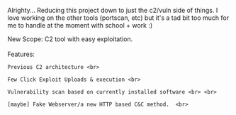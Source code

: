 Alrighty... Reducing this project down to just the c2/vuln side of things. I love working on the other tools (portscan, etc) but it's a tad bit too much for me to handle at the moment with school + work :) <br>

New Scope: C2 tool with easy exploitation.  <br>
 <br>
  Features: <br>
  
    Previous C2 architecture <br>
    
    Few Click Exploit Uploads & execution <br>
    
    Vulnerability scan based on currently installed software <br> <br>
    
    [maybe] Fake Webserver/a new HTTP based C&C method.  <br>
